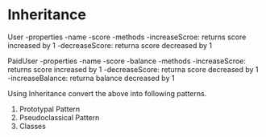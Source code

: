 # Inheritance

User
  -properties
    -name
    -score
  -methods
    -increaseScroe: returns score increased by 1
    -decreaseScore: returna score decreased by 1

PaidUser
  -properties
    -name
    -score
    -balance
  -methods
    -increaseScroe: returns score increased by 1
    -decreaseScore: returna score decreased by 1
    -increaseBalance: returna balance decreased by 1

Using Inheritance convert the above into following patterns.

1. Prototypal Pattern
2. Pseudoclassical Pattern
3. Classes
